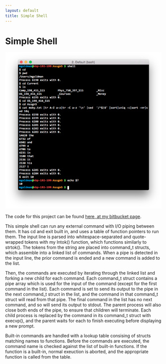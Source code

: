 ```yaml
---
layout: default
title: Simple Shell
---
```


# Simple Shell

![Simple Shell screenshot](shell.png)

The code for this project can be found [here, at my bitbucket page](https://bitbucket.org/robotmlg/simple-shell).

This simple shell can run any external command with I/O piping between them.
It has cd and exit built in, and uses a table of function pointers to run them.
The input line is parsed into whitespace-separated and quote-wrapped tokens
with my lntok() function, which functions similarly to strtok().
The tokens from the string are placed into command_t structs, which assemble into
a linked list of commands.  When a pipe is detected in the input line, the prior
command is ended and a new command is added to the list.

Then, the commands are executed by iterating through the linked list and forking
a new child for each command.  Each command_t struct contains a pipe array
which is used for the input of the command (except for the first command in the 
list).  Each command is set to send its output to the pipe in the next command_t
struct in the list, and the command in that command_t struct will read from that
pipe.  The final command in the list has no next command, and so will send its 
output to stdout.  The parent process will also close both ends of the pipe,
to ensure that children will terminate.  Each child process is replaced by the
command in its command_t struct with execvp(), and the parent waits for each
to finish executing before displaying a new prompt.

Built-in commands are handled with a lookup table consising of structs matching
names to functions.  Before the commands are executed, the command name is
checked against the list of built-in functions.  If the function is a built-in,
normal exeuction is aborted, and the appropriate function is called from the 
table.
